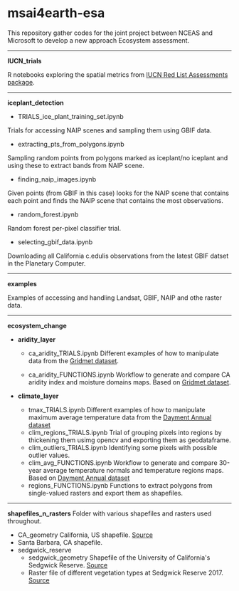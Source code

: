 # msai4earth-esa

This repository gather codes for the joint project between NCEAS and Microsoft to develop a new approach Ecosystem assessment.

----

**IUCN_trials**

R notebooks exploring the spatial metrics from [IUCN Red List Assessments package](https://cran.r-project.org/web/packages/redlistr/vignettes/redlistr-vignette.html). 

-----
**iceplant_detection**

- TRIALS_ice_plant_training_set.ipynb
 
Trials for accessing NAIP scenes and sampling them using GBIF data.

- extracting_pts_from_polygons.ipynb

Sampling random points from polygons marked as iceplant/no iceplant and using these to extract bands from NAIP scene.

- finding_naip_images.ipynb

Given points (from GBIF in this case) looks for the NAIP scene that contains each point and finds the NAIP scene that contains the most observations. 

- random_forest.ipynb

Random forest per-pixel classifier trial. 

- selecting_gbif_data.ipynb

Downloading all California c.edulis observations from the latest GBIF datset in the Planetary Computer.

-----

**examples**

Examples of accessing and handling Landsat, GBIF, NAIP and othe raster data.

-----

**ecosystem_change**

- **aridity_layer**
  - ca_aridity_TRIALS.ipynb
  Different examples of how to manipulate data from the [Gridmet dataset](https://planetarycomputer.microsoft.com/dataset/gridmet).
 
  - ca_aridity_FUNCTIONS.ipynb
  Workflow to generate and compare CA aridity index and moisture domains maps. Based on [Gridmet dataset](https://planetarycomputer.microsoft.com/dataset/gridmet).
 
 
- **climate_layer**
  - tmax_TRIALS.ipynb
  Different examples of how to manipulate maximum average temperature data from the [Dayment Annual dataset](https://planetarycomputer.microsoft.com/dataset/daymet-annual-na)
  - clim_regions_TRIALS.ipynb
  Trial of grouping pixels into regions by thickening them usimg opencv and exporting them as geodataframe.
  - clim_outliers_TRIALS.ipynb
  Identifying some pixels with possible outlier values.
  - clim_avg_FUNCTIONS.ipynb
  Workflow to generate and compare 30-year average temperature normals and temperature regions maps. Based on [Dayment Annual dataset](https://planetarycomputer.microsoft.com/dataset/daymet-annual-na)
  - regions_FUNCTIONS.ipynb
  Functions to extract polygons from single-valued rasters and export them as shapefiles.

-----
  
**shapefiles_n_rasters**
Folder with various shapefiles and rasters used throughout.
- CA_geometry
  California, US shapefile. [Source](https://data.ca.gov/dataset/ca-geographic-boundaries)
- Santa Barbara, CA shapefile. 
- sedgwick_reserve
  - sedgwick_geometry
  Shapefile of the University of California's Sedgwick Reserve. [Source](https://www.dropbox.com/sh/kwt1dvdsloe5fep/AAA-HJPYdnPEOoSdD6dJKKMma/Sedgwick%20Reserve%20(32)?dl=0&preview=Sedgwick.zip&subfolder_nav_tracking=1)
  - Raster file of different vegetation types at Sedgwick Reserve 2017. [Source](https://databasin.org/datasets/6693af651946425c8633551df0457526/)


  
 
